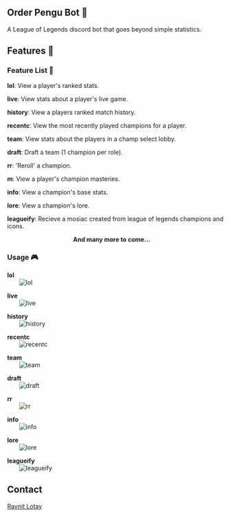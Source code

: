## Order Pengu Bot :penguin:
A League of Legends discord bot that goes beyond simple statistics.
## Features :scroll:

### Feature List :bookmark_tabs:

**lol**: View a player's ranked stats.

**live**: View stats about a player's live game.

**history**: View a players ranked match history.

**recentc**: View the most recently played champions for a player.

**team**: View stats about the players in a champ select lobby.

**draft**: Draft a team (1 champion per role).

**rr**: 'Reroll' a champion.

**m**: View a player's champion masteries.

**info**: View a champion's base stats.

**lore**: View a champion's lore.

**leagueify**: Recieve a mosiac created from league of legends champions and icons.

&nbsp;&nbsp;&nbsp;&nbsp;&nbsp;&nbsp;&nbsp;&nbsp;&nbsp;&nbsp;&nbsp;&nbsp;&nbsp;&nbsp;&nbsp;&nbsp;&nbsp;&nbsp;&nbsp;&nbsp;&nbsp;&nbsp;&nbsp;&nbsp;&nbsp;&nbsp;&nbsp;&nbsp;&nbsp;&nbsp;&nbsp;&nbsp;&nbsp;&nbsp;&nbsp;&nbsp;&nbsp;&nbsp;&nbsp;**And many more to come...**
### Usage :video_game:
**lol**<br>
&nbsp;&nbsp;&nbsp;&nbsp;&nbsp;&nbsp; ![lol](./funtionality/lol.PNG "lol")

**live**<br>
&nbsp;&nbsp;&nbsp;&nbsp;&nbsp;&nbsp; ![live](./funtionality/live.PNG "live")

**history**<br>
&nbsp;&nbsp;&nbsp;&nbsp;&nbsp;&nbsp; ![history](./funtionality/history.PNG "history")

**recentc**<br>
&nbsp;&nbsp;&nbsp;&nbsp;&nbsp;&nbsp; ![recentc](./funtionality/recentc.PNG "recentc")

**team**<br>
&nbsp;&nbsp;&nbsp;&nbsp;&nbsp;&nbsp; ![team](./funtionality/team.PNG "team")

**draft**<br>
&nbsp;&nbsp;&nbsp;&nbsp;&nbsp;&nbsp; ![draft](./funtionality/draft.PNG "draft")

**rr**<br>
&nbsp;&nbsp;&nbsp;&nbsp;&nbsp;&nbsp; ![rr](./funtionality/rr.PNG "rr")

**info**<br>
&nbsp;&nbsp;&nbsp;&nbsp;&nbsp;&nbsp; ![info](./funtionality/info.PNG "info")

**lore**<br>
&nbsp;&nbsp;&nbsp;&nbsp;&nbsp;&nbsp; ![lore](./funtionality/lore.PNG "lore")

**leagueify**<br>
&nbsp;&nbsp;&nbsp;&nbsp;&nbsp;&nbsp; ![leagueify](./funtionality/leagueify.PNG "leagueify")
## Contact
[Ravnit Lotay](https://github.com/Ravnit202)

